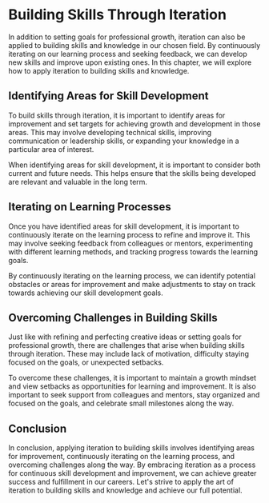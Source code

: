 Building Skills Through Iteration
=======================================================================================

In addition to setting goals for professional growth, iteration can also be applied to building skills and knowledge in our chosen field. By continuously iterating on our learning process and seeking feedback, we can develop new skills and improve upon existing ones. In this chapter, we will explore how to apply iteration to building skills and knowledge.

Identifying Areas for Skill Development
---------------------------------------

To build skills through iteration, it is important to identify areas for improvement and set targets for achieving growth and development in those areas. This may involve developing technical skills, improving communication or leadership skills, or expanding your knowledge in a particular area of interest.

When identifying areas for skill development, it is important to consider both current and future needs. This helps ensure that the skills being developed are relevant and valuable in the long term.

Iterating on Learning Processes
-------------------------------

Once you have identified areas for skill development, it is important to continuously iterate on the learning process to refine and improve it. This may involve seeking feedback from colleagues or mentors, experimenting with different learning methods, and tracking progress towards the learning goals.

By continuously iterating on the learning process, we can identify potential obstacles or areas for improvement and make adjustments to stay on track towards achieving our skill development goals.

Overcoming Challenges in Building Skills
----------------------------------------

Just like with refining and perfecting creative ideas or setting goals for professional growth, there are challenges that arise when building skills through iteration. These may include lack of motivation, difficulty staying focused on the goals, or unexpected setbacks.

To overcome these challenges, it is important to maintain a growth mindset and view setbacks as opportunities for learning and improvement. It is also important to seek support from colleagues and mentors, stay organized and focused on the goals, and celebrate small milestones along the way.

Conclusion
----------

In conclusion, applying iteration to building skills involves identifying areas for improvement, continuously iterating on the learning process, and overcoming challenges along the way. By embracing iteration as a process for continuous skill development and improvement, we can achieve greater success and fulfillment in our careers. Let's strive to apply the art of iteration to building skills and knowledge and achieve our full potential.
